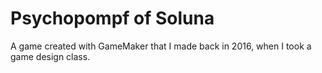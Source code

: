 # Psychopompf of Soluna
 A game created with GameMaker that I made back in 2016, when I took a game design class.
